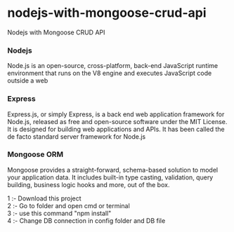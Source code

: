 # nodejs-with-mongoose-crud-api
Nodejs with Mongoose CRUD API

<h3>Nodejs</h3>
<p>Node.js is an open-source, cross-platform, back-end JavaScript runtime environment that runs on the V8 engine and executes JavaScript code outside a web</p>

<h3>Express</h3>
<p>Express.js, or simply Express, is a back end web application framework for Node.js, released as free and open-source software under the MIT License. 
It is designed for building web applications and APIs. It has been called the de facto standard server framework for Node.js</p>

<h3>Mongoose ORM</h3>
<p>Mongoose provides a straight-forward, schema-based solution to model your application data. 
It includes built-in type casting, validation, query building, business logic hooks and more, out of the box.</p>

1 :- Download this project <br>
2 :- Go to folder and open cmd or terminal <br>
3 :- use this command "npm install" <br>
4 :- Change DB connection in config folder and DB file <br>
